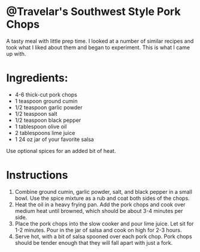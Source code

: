# @Travelar's Southwest Style Pork Chops
A tasty meal with little prep time. I looked at a number of similar recipes and took what I liked about them and began to experiment. This is what I came up with.

# Ingredients: 

* 4-6 thick-cut pork chops
* 1 teaspoon ground cumin
* 1/2 teaspoon garlic powder
* 1/2 teaspoon salt
* 1/2 teaspoon black pepper
* 1 tablespoon olive oil
* 2 tablespoons lime juice
* 1 24 oz jar of your favorite salsa

Use optional spices for an added bit of heat. 

# Instructions
1. Combine ground cumin, garlic powder, salt, and black pepper in a small bowl. Use the spice mixture as a rub and coat both sides of the chops. 
2. Heat the oil in a heavy frying pan. Add the pork chops and cook over medium heat until browned, which should be about 3-4 minutes per side.
3. Place the pork chops into the slow cooker and pour lime juice. Let sit for 1-2 minutes. Pour in the jar of salsa and cook on high for 2-3 hours.
4. Serve hot, with a bit of salsa spooned over each pork chop. Pork chops should be tender enough that they will fall apart with just a fork. 

